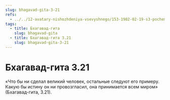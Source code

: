 ```yaml
---
slug: bhagavad-gita-3-21
refs:
  - ../../12-avatary-nishozhdeniya-vsevyshnego/153-1982-02-19-s3-pochemu-ramachandra-sovershal-shiva-pudzhu.md
tags:
  - title: Бхагавад-гита
    slug: bhagavad-gita
  - title: Бхагавад-гита 3.21
    slug: bhagavad-gita-3-21
---
```


# Бхагавад-гита 3.21

«Что бы ни сделал великий человек, остальные следуют его примеру. Какую бы истину он ни провозгласил, она принимается всем миром» (Бхагавад-гита, 3.21).

